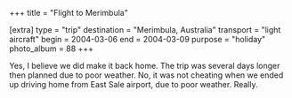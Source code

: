 +++
title = "Flight to Merimbula"

[extra]
type = "trip"
destination = "Merimbula, Australia"
transport = "light aircraft"
begin = 2004-03-06
end = 2004-03-09
purpose = "holiday"
photo_album = 88
+++

Yes, I believe we did make it back home. The trip was several days longer then
planned due to poor weather. No, it was not cheating when we ended up driving
home from East Sale airport, due to poor weather. Really.
